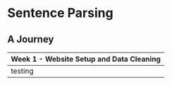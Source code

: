 # Sentence Parsing
## A Journey

| Week 1 - Website Setup and Data Cleaning |
|------------------------------------------|
| testing                                  |
